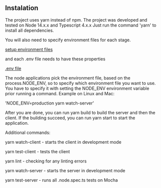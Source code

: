 ## Instalation ##
The project uses yarn instead of npm.
The project was developed and tested on Node 14.x.x and Typescript 4.x.x
Just run the command 'yarn' to install all dependencies.

You will also need to specify environment files for each stage.

[setup environment files](https://i.imgur.com/4d5wEVQ.png)

and each .env file needs to have these properties

[.env file](https://i.imgur.com/qexN0ax.png)

The node applications pick the environment file, based on the process.NODE_ENV, so to specify which environment file you want to use.
You have to specify it with setting the NODE_ENV environment variable prior running a command. Example on Linux and Mac:

'NODE_ENV=production yarn watch-server'

After you are done, you can run yarn build to build the server and then the client.
If the building succeed, you can run yarn start to start the application.

Additional commands:

 yarn watch-client  - starts the client in development mode

 yarn test-client  - tests the client

 yarn lint  - checking for any linting errors

 yarn watch-server  - starts the server in development mode

 yarn test-server  - runs all .node.spec.ts tests on Mocha

